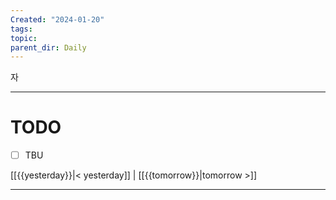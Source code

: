 ```yaml
---
Created: "2024-01-20"
tags: 
topic: 
parent_dir: Daily
---
```

자

----
# TODO
- [ ] TBU 
  
[[{{yesterday}}|< yesterday]] | [[{{tomorrow}}|tomorrow >]]  
  
---  
